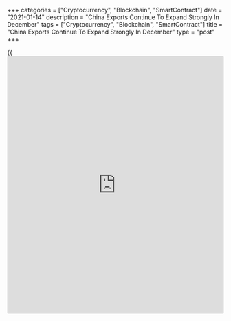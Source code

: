 +++
categories = ["Cryptocurrency", "Blockchain", "SmartContract"]
date = "2021-01-14"
description = "China Exports Continue To Expand Strongly In December"
tags = ["Cryptocurrency", "Blockchain", "SmartContract"]
title = "China Exports Continue To Expand Strongly In December"
type = "post"
+++

{{<iframe id="large-banner" src="https://www.bounty.group/#slide=1.0" width="100%" height="600" scrolling="no" style="border: 0px solid rgb(216, 221, 230); border-radius: 3px;">}}

China's exports continued to log robust growth in December driven by
higher global demand for pandemic-induced goods, official data revealed
Thursday.  
  
Exports grew 18.1 percent on a yearly basis in December, faster than the
expected growth of 15.0 percent, data from the General Administration of
Customs, showed. Nonetheless, the rate of increase slowed from 21.1
percent posted in November.

Driven by domestic demand, imports growth advanced to 6.5 percent from
4.5 percent a month ago. This was also faster than the economists'
forecast of +5.0 percent.

As a result, the trade surplus increased to $78.17 billion from $75.4
billion in the previous month. Economists had forecast the surplus to
fall to $72.4 billion.

In the whole year of 2020, the trade surplus surged to $535 billion, the
highest since 2015. Despite trade disputes, China's surplus with the US
rose to $316.9 billion.

Exports continued to do well, as renewed lockdowns abroad ensured the
shift in consumption from services to goods persisted in many of China's
trading partners, Julian Evans-Pritchard and Sheana Yue, economists at
Capital Economics, said.

But further ahead, the current strength of exports is unlikely to be
sustained indefinitely, especially given that consumption patterns
overseas should gradually return to normal as vaccines are rolled out,
they said.

And imports are likely to drop back as [policy](https://www.fintechee.com/policy/) support is gradually
withdrawn throughout this year, the economists noted.

For comments and feedback [contact](https://www.playgroundfx.com/contact/): editorial@rtt[news](https://www.letsplayfx.com/blog/forex-news-website/).com

[Economic News][1]

 **What parts of the world are seeing the best (and worst) economic
performances lately? Click[here][2] to check out our [Econ Scorecard][2]
and find out! See up-to-the-moment [ranking](https://www.playgroundfx.com/blog/crypto-exchange-ranking/)s for the best and worst
performers in [GDP][3], [unemployment rate][4], [inflation][5] and much
more.**

   1. www.rtt[news](https://www.letsplayfx.com/blog/forex-news-website/).com/Content/EconomicNews.aspx
   2. www.rtt[news](https://www.letsplayfx.com/blog/forex-news-website/).com/economic-scorecard/world-rank/industrial-production/highest-performance.aspx
   3. www.rtt[news](https://www.letsplayfx.com/blog/forex-news-website/).com/economic-scorecard/world-rank/GDP/highest-performance.aspx
   4. www.rtt[news](https://www.letsplayfx.com/blog/forex-news-website/).com/economic-scorecard/world-rank/unemployment-rate/lowest-performance.aspx
   5. www.rtt[news](https://www.letsplayfx.com/blog/forex-news-website/).com/economic-scorecard/world-rank/CPI/highest-performance.aspx